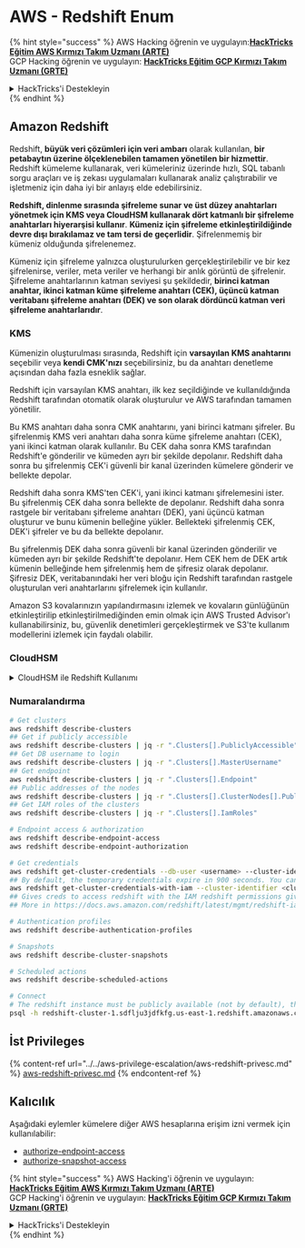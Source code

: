 # AWS - Redshift Enum

{% hint style="success" %}
AWS Hacking öğrenin ve uygulayın:<img src="/.gitbook/assets/image.png" alt="" data-size="line">[**HackTricks Eğitim AWS Kırmızı Takım Uzmanı (ARTE)**](https://training.hacktricks.xyz/courses/arte)<img src="/.gitbook/assets/image.png" alt="" data-size="line">\
GCP Hacking öğrenin ve uygulayın: <img src="/.gitbook/assets/image (2).png" alt="" data-size="line">[**HackTricks Eğitim GCP Kırmızı Takım Uzmanı (GRTE)**<img src="/.gitbook/assets/image (2).png" alt="" data-size="line">](https://training.hacktricks.xyz/courses/grte)

<details>

<summary>HackTricks'i Destekleyin</summary>

* [**Abonelik planlarını**](https://github.com/sponsors/carlospolop) kontrol edin!
* 💬 [**Discord grubuna**](https://discord.gg/hRep4RUj7f) katılın veya [**telegram grubuna**](https://t.me/peass) katılın veya **Twitter** 🐦 [**@hacktricks\_live**](https://twitter.com/hacktricks\_live)**'ı takip edin.**
* **Hacking püf noktalarını paylaşarak PR'ler göndererek** [**HackTricks**](https://github.com/carlospolop/hacktricks) ve [**HackTricks Cloud**](https://github.com/carlospolop/hacktricks-cloud) github depolarına katkıda bulunun.

</details>
{% endhint %}

## Amazon Redshift

Redshift, **büyük veri çözümleri için veri ambarı** olarak kullanılan, **bir petabaytın üzerine ölçeklenebilen tamamen yönetilen bir hizmettir**. Redshift kümeleme kullanarak, veri kümeleriniz üzerinde hızlı, SQL tabanlı sorgu araçları ve iş zekası uygulamaları kullanarak analiz çalıştırabilir ve işletmeniz için daha iyi bir anlayış elde edebilirsiniz.

**Redshift, dinlenme sırasında şifreleme sunar ve üst düzey anahtarları yönetmek için KMS veya CloudHSM kullanarak dört katmanlı bir şifreleme anahtarları hiyerarşisi kullanır**. **Kümeniz için şifreleme etkinleştirildiğinde devre dışı bırakılamaz ve tam tersi de geçerlidir**. Şifrelenmemiş bir kümeniz olduğunda şifrelenemez.

Kümeniz için şifreleme yalnızca oluşturulurken gerçekleştirilebilir ve bir kez şifrelenirse, veriler, meta veriler ve herhangi bir anlık görüntü de şifrelenir. Şifreleme anahtarlarının katman seviyesi şu şekildedir, **birinci katman anahtar, ikinci katman küme şifreleme anahtarı (CEK), üçüncü katman veritabanı şifreleme anahtarı (DEK) ve son olarak dördüncü katman veri şifreleme anahtarlarıdır**.

### KMS

Kümenizin oluşturulması sırasında, Redshift için **varsayılan KMS anahtarını** seçebilir veya **kendi CMK'nızı** seçebilirsiniz, bu da anahtarı denetleme açısından daha fazla esneklik sağlar.

Redshift için varsayılan KMS anahtarı, ilk kez seçildiğinde ve kullanıldığında Redshift tarafından otomatik olarak oluşturulur ve AWS tarafından tamamen yönetilir.

Bu KMS anahtarı daha sonra CMK anahtarını, yani birinci katmanı şifreler. Bu şifrelenmiş KMS veri anahtarı daha sonra küme şifreleme anahtarı (CEK), yani ikinci katman olarak kullanılır. Bu CEK daha sonra KMS tarafından Redshift'e gönderilir ve kümeden ayrı bir şekilde depolanır. Redshift daha sonra bu şifrelenmiş CEK'i güvenli bir kanal üzerinden kümelere gönderir ve bellekte depolar.

Redshift daha sonra KMS'ten CEK'i, yani ikinci katmanı şifrelemesini ister. Bu şifrelenmiş CEK daha sonra bellekte de depolanır. Redshift daha sonra rastgele bir veritabanı şifreleme anahtarı (DEK), yani üçüncü katman oluşturur ve bunu kümenin belleğine yükler. Bellekteki şifrelenmiş CEK, DEK'i şifreler ve bu da bellekte depolanır.

Bu şifrelenmiş DEK daha sonra güvenli bir kanal üzerinden gönderilir ve kümeden ayrı bir şekilde Redshift'te depolanır. Hem CEK hem de DEK artık kümenin belleğinde hem şifrelenmiş hem de şifresiz olarak depolanır. Şifresiz DEK, veritabanındaki her veri bloğu için Redshift tarafından rastgele oluşturulan veri anahtarlarını şifrelemek için kullanılır.

Amazon S3 kovalarınızın yapılandırmasını izlemek ve kovaların günlüğünün etkinleştirilip etkinleştirilmediğinden emin olmak için AWS Trusted Advisor'ı kullanabilirsiniz, bu, güvenlik denetimleri gerçekleştirmek ve S3'te kullanım modellerini izlemek için faydalı olabilir.

### CloudHSM

<details>

<summary>CloudHSM ile Redshift Kullanımı</summary>

Şifrelemenizi gerçekleştirmek için CloudHSM ile çalışırken, öncelikle HSM istemciniz ile Redshift arasında güvenilir bir bağlantı kurmanız gerekmektedir ve istemci ve sunucu sertifikalarını kullanmanız gerekmektedir.

Bu bağlantı, şifreleme anahtarlarının HSM istemciniz ile Redshift kümeniz arasında gönderilmesine izin veren güvenli iletişimi sağlamak için gereklidir. Rastgele oluşturulan özel ve genel anahtar çifti kullanarak, Redshift, şifrelenmiş ve depolanan bir genel istemci sertifikası oluşturur. Bu indirilip HSM istemcinize kaydedilmeli ve doğru HSM bölümüne atanmalıdır.

Daha sonra Redshift'i HSM istemcinizin aşağıdaki detaylarla yapılandırmanız gerekmektedir: HSM IP adresi, HSM bölüm adı, HSM bölüm şifresi ve CloudHSM tarafından içsel bir anahtar kullanılarak şifrelenen genel HSM sunucu sertifikası. Bu bilgiler sağlandıktan sonra, Redshift bağlantıyı doğrular ve geliştirme bölümüne erişebileceğini onaylar.

Dahili güvenlik politikalarınız veya yönetişim kontrolleriniz, şifreleme anahtarlarını döndürmeniz gerektiğini belirtiyorsa, bu, şifrelenmiş kümeler için şifreleme anahtarlarını döndürmenizi sağlar, ancak dikkat etmeniz gereken bir nokta, anahtar döndürme süreci sırasında kümenin çok kısa bir süre için kullanılamaz hale gelmesidir, bu nedenle anahtarları sadece ihtiyaç duyduğunuzda veya bunların tehlikeye girdiğini düşündüğünüzde döndürmek en iyisidir.

Döndürme sırasında, Redshift kümeniz için CEK'i ve o kümenin yedeklerini döndürecektir. Küme için bir DEK döndürecektir ancak DEK kullanılarak şifrelenmiş S3'de depolanan anlık görüntüler için bir DEK döndürmek mümkün değildir. İşlem tamamlandığında durum 'kullanılabilir' olarak geri dönecektir.

</details>

### Numaralandırma
```bash
# Get clusters
aws redshift describe-clusters
## Get if publicly accessible
aws redshift describe-clusters | jq -r ".Clusters[].PubliclyAccessible"
## Get DB username to login
aws redshift describe-clusters | jq -r ".Clusters[].MasterUsername"
## Get endpoint
aws redshift describe-clusters | jq -r ".Clusters[].Endpoint"
## Public addresses of the nodes
aws redshift describe-clusters | jq -r ".Clusters[].ClusterNodes[].PublicIPAddress"
## Get IAM roles of the clusters
aws redshift describe-clusters | jq -r ".Clusters[].IamRoles"

# Endpoint access & authorization
aws redshift describe-endpoint-access
aws redshift describe-endpoint-authorization

# Get credentials
aws redshift get-cluster-credentials --db-user <username> --cluster-identifier <cluster-id>
## By default, the temporary credentials expire in 900 seconds. You can optionally specify a duration between 900 seconds (15 minutes) and 3600 seconds (60 minutes).
aws redshift get-cluster-credentials-with-iam --cluster-identifier <cluster-id>
## Gives creds to access redshift with the IAM redshift permissions given to the current AWS account
## More in https://docs.aws.amazon.com/redshift/latest/mgmt/redshift-iam-access-control-identity-based.html

# Authentication profiles
aws redshift describe-authentication-profiles

# Snapshots
aws redshift describe-cluster-snapshots

# Scheduled actions
aws redshift describe-scheduled-actions

# Connect
# The redshift instance must be publicly available (not by default), the sg need to allow inbounds connections to the port and you need creds
psql -h redshift-cluster-1.sdflju3jdfkfg.us-east-1.redshift.amazonaws.com -U admin -d dev -p 5439
```
## İst Privileges

{% content-ref url="../../aws-privilege-escalation/aws-redshift-privesc.md" %}
[aws-redshift-privesc.md](../../aws-privilege-escalation/aws-redshift-privesc.md)
{% endcontent-ref %}

## Kalıcılık

Aşağıdaki eylemler kümelere diğer AWS hesaplarına erişim izni vermek için kullanılabilir:

* [authorize-endpoint-access](https://docs.aws.amazon.com/cli/latest/reference/redshift/authorize-endpoint-access.html)
* [authorize-snapshot-access](https://docs.aws.amazon.com/cli/latest/reference/redshift/authorize-snapshot-access.html)

{% hint style="success" %}
AWS Hacking'i öğrenin ve uygulayın:<img src="/.gitbook/assets/image.png" alt="" data-size="line">[**HackTricks Eğitim AWS Kırmızı Takım Uzmanı (ARTE)**](https://training.hacktricks.xyz/courses/arte)<img src="/.gitbook/assets/image.png" alt="" data-size="line">\
GCP Hacking'i öğrenin ve uygulayın: <img src="/.gitbook/assets/image (2).png" alt="" data-size="line">[**HackTricks Eğitim GCP Kırmızı Takım Uzmanı (GRTE)**<img src="/.gitbook/assets/image (2).png" alt="" data-size="line">](https://training.hacktricks.xyz/courses/grte)

<details>

<summary>HackTricks'i Destekleyin</summary>

* [**Abonelik planlarını**](https://github.com/sponsors/carlospolop) kontrol edin!
* 💬 [**Discord grubuna**](https://discord.gg/hRep4RUj7f) katılın veya [**telegram grubuna**](https://t.me/peass) katılın veya bizi **Twitter** 🐦 [**@hacktricks\_live**](https://twitter.com/hacktricks\_live)** takip edin.**
* Hacking püf noktalarını paylaşarak PR'ler göndererek [**HackTricks**](https://github.com/carlospolop/hacktricks) ve [**HackTricks Cloud**](https://github.com/carlospolop/hacktricks-cloud) github depolarına katkıda bulunun.

</details>
{% endhint %}
